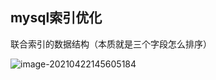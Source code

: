 ## mysql索引优化

联合索引的数据结构（本质就是三个字段怎么排序）

![image-20210422145605184](/home/tonglsh/.config/Typora/typora-user-images/image-20210422145605184.png)